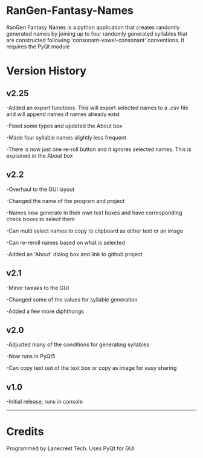 # RanGen-Fantasy-Names

RanGen Fantasy Names is a python application that creates randomly generated names by joining up to four randomly generated syllables that are constructed following 'consonant-vowel-consonant' conventions. It requires the PyQt module

Version History
===

v2.25
---
-Added an export functions. This will export selected names to a .csv file and will append names if names already exist

-Fixed some typos and updated the About box

-Made four syllable names slightly less frequent

-There is now just one re-roll button and it ignores selected names. This is explained in the About box


v2.2
---
-Overhaul to the GUI layout

-Changed the name of the program and project

-Names now generate in their own text boxes and have corresponding check boxes to select them

-Can multi select names to copy to clipboard as either text or an image

-Can re-reroll names based on what is selected

-Added an 'About' dialog box and link to github project

v2.1
---
-Minor tweaks to the GUI

-Changed some of the values for syllable generation

-Added a few more diphthongs

v2.0
---
-Adjusted many of the conditions for generating syllables

-Now runs in PyQt5

-Can copy text out of the text box or copy as image for easy sharing

v1.0
---
-Initial release, runs in console

---
Credits
===
Programmed by Lanecrest Tech. Uses PyQt for GUI
